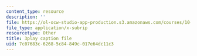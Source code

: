 ```yaml
---
content_type: resource
description: ''
file: https://ol-ocw-studio-app-production.s3.amazonaws.com/courses/10-34-numerical-methods-applied-to-chemical-engineering-fall-2015/7c07683c62685c84849c017e64dc11c3_WVAfgCmFonU.vtt
file_type: application/x-subrip
resourcetype: Other
title: 3play caption file
uid: 7c07683c-6268-5c84-849c-017e64dc11c3
---
```

